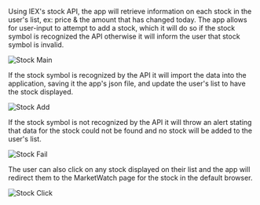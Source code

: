 Using IEX's stock API, the app will retrieve information on each stock in the user's list, ex: price & the amount that has changed today. The app allows for user-input to attempt to add a stock, which it will do so if the stock symbol is recognized the API otherwise it will inform the user that stock symbol is invalid.

![Stock Main](https://user-images.githubusercontent.com/31080342/173478711-54fc11a6-a8a5-4bcf-81da-c182dd12e2b6.PNG)

If the stock symbol is recognized by the API it will import the data into the application, saving it the app's json file, and update the user's list to have the stock displayed.

![Stock Add](https://user-images.githubusercontent.com/31080342/173478716-43095fee-fcfe-4229-9560-8d296b141016.PNG)


If the stock symbol is not recognized by the API it will throw an alert stating that data for the stock could not be found and no stock will be added to the user's list.

![Stock Fail](https://user-images.githubusercontent.com/31080342/173478724-085f4a92-3772-4763-9aae-37ffb41d5442.PNG)

The user can also click on any stock displayed on their list and the app will redirect them to the MarketWatch page for the stock in the default browser.

![Stock Click](https://user-images.githubusercontent.com/31080342/173479216-ca98f346-a587-4f28-a1ca-7035a2dad0a4.PNG)
